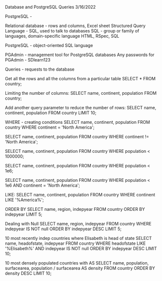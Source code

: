 Database and PostgreSQL Queries 3/16/2022

PostgreSQL -

Relational database - rows and columns, Excel sheet
Structured Query Language - SQL, used to talk to databases
SQL - group or family of languages, domain-specific language
HTML, RSpec, SQL

PostgreSQL - object-oriented SQL language

PGAdmin - management tool for PostgreSQL databases
Any passwords for PGAdmin - SDlearn123

Queries - requests to the database

Get all the rows and all the columns from a particular table
SELECT * FROM country;

Limiting the number of columns:
SELECT name, continent, population
FROM country;

Add another query parameter to reduce the number of rows:
SELECT name, continent, population
FROM country
LIMIT 10;

WHERE - creating conditions
SELECT name, continent, population
FROM country
WHERE continent = 'North America';

SELECT name, continent, population
FROM country
WHERE continent != 'North America';

SELECT name, continent, population
FROM country
WHERE population < 1000000;


SELECT name, continent, population
FROM country
WHERE population < 1e6;


SELECT name, continent, population
FROM country
WHERE population < 1e6
AND continent = 'North America';

LIKE:
SELECT name, continent, population
FROM country
WHERE continent LIKE '%America%';


ORDER BY
SELECT name, region, indepyear
FROM country
ORDER BY indepyear
LIMIT 5;

Dealing with Null
SELECT name, region, indepyear
FROM country
WHERE indepyear IS NOT null
ORDER BY indepyear DESC
LIMIT 5;

10 most recently indep countries where Elisabeth is head of state
SELECT name, headofstate, indepyear
FROM country
WHERE headofstate LIKE '%Elisabeth%'
AND indepyear IS NOT null
ORDER BY indepyear DESC
LIMIT 10;

10 most densely populated countries with AS
SELECT name, population, surfacearea,
population / surfacearea AS density
FROM country
ORDER BY density DESC
LIMIT 10;
